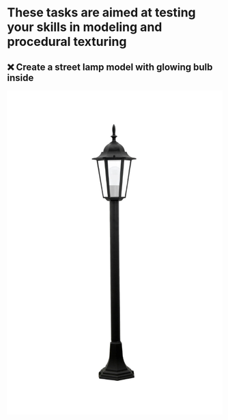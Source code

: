# These tasks are aimed at testing your skills in modeling and procedural texturing
## ❌ Create a street lamp model with glowing bulb inside 
![lamp](/curriculum/reproduce/street_lamp.jpg)
